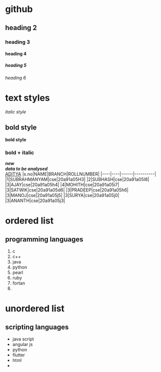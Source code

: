# github
## heading 2
### heading 3
#### heading 4
##### heading 5
###### heading 6
# text styles
*italic style*<br/>
## bold style
**bold style**
### bold + italic
***new***<br/>
*****data to be analysed*****<br/>
[ADITYA](https://www.aec.edu.in/)
|s.no|NAME|BRANCH|ROLLNUMBER|
|----|----|------|----------|
|1|SUBRAHMANYAM|cse|20a91a05H3|
|2|SUBHASH|cse|20a91a05I8|
|3|AJAY|cse|20a91a05h4|
|4|MOHITH|cse|20a91a05i7|
|3|SATWIK|cse|20a91a05d6|
|3|PRADEEP|cse|20a91a05h6|
|3|MANOJ|cse|20a91a05j5|
|3|SURYA|cse|20a91a05j0|
|3|ANANTH|cse|20a91a05j3|
# ordered list
## programming languages
1. c
2. c++
3. java
4. python
5. pearl
6. ruby
7. fortan
8.
# unordered list
## scripting languages
- java script
- angular js
- python
- flutter
- html
- 
